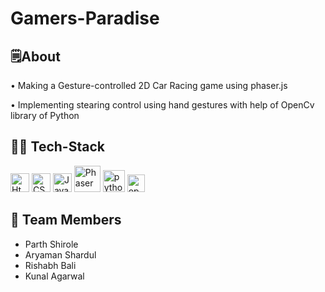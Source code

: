 # Gamers-Paradise

## 🗒️About

• Making a Gesture-controlled 2D Car Racing game using phaser.js

• Implementing stearing control using hand gestures with help of OpenCv library of Python


## 👨‍💻 Tech-Stack

<p>
<image src="assets_Readme/html-1.svg" width=30 title="Html">
<image src="assets_Readme/css-3.svg" width=30 title="CSS">
<image src="assets_Readme/javascript-1.svg" width=30 title="Javascript">
<image src="assets_Readme/phaser.png" width=42 title="Phaser">
<image src="assets_Readme/python-5.svg" width=35 title="python">
<image src="assets_Readme/opencv.png" width=28 title="opencv">
</p>


## 🏅 Team Members

- Parth Shirole
- Aryaman Shardul
- Rishabh Bali
- Kunal Agarwal
